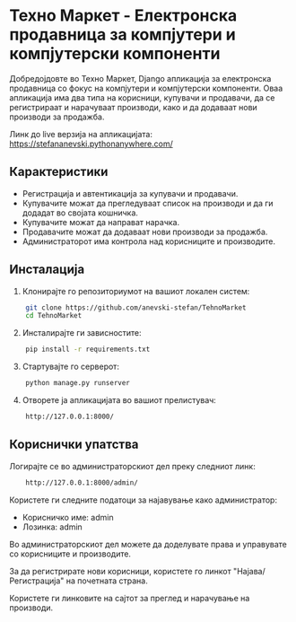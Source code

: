 
# Техно Маркет - Електронска продавница за компјутери и компјутерски компоненти
Добредојдовте во Техно Маркет, Django апликација за електронска продавница со фокус на компјутери и компјутерски компоненти. Оваа апликација има два типа на корисници, купувачи и продавачи, да се регистрираат и нарачуваат производи, како и да додаваат нови производи за продажба.

Линк до live верзија на апликацијата: https://stefananevski.pythonanywhere.com/
## Карактеристики

* Регистрација и автентикација за купувачи и продавачи.
* Купувачите можат да прегледуваат список на производи и да ги додадат во својата кошничка.
* Купувачите можат да направат нарачка.
* Продавачите можат да додаваат нови производи за продажба.
* Администраторот има контрола над корисниците и производите.


## Инсталација

1. Клонирајте го репозиториумот на вашиот локален систем:

```bash
    git clone https://github.com/anevski-stefan/TehnoMarket
    cd TehnoMarket
```

2. Инсталирајте ги зависностите:

```bash
    pip install -r requirements.txt
```
    
3. Стартувајте го серверот:

```bash
    python manage.py runserver
```   

4. Отворете ја апликацијата во вашиот прелистувач:

```bash
    http://127.0.0.1:8000/
```   
## Кориснички упатства

Логирајте се во администраторскиот дел преку следниот линк:

```bash
    http://127.0.0.1:8000/admin/
```

Користете ги следните податоци за најавување како администратор:
* Корисничко име: admin
* Лозинка: admin

Во администраторскиот дел можете да доделувате права и управувате со корисниците и производите.

За да регистрирате нови корисници, користете го линкот "Најава/Регистрација" на почетната страна.

Користете ги линковите на сајтот за преглед и нарачување на производи.


